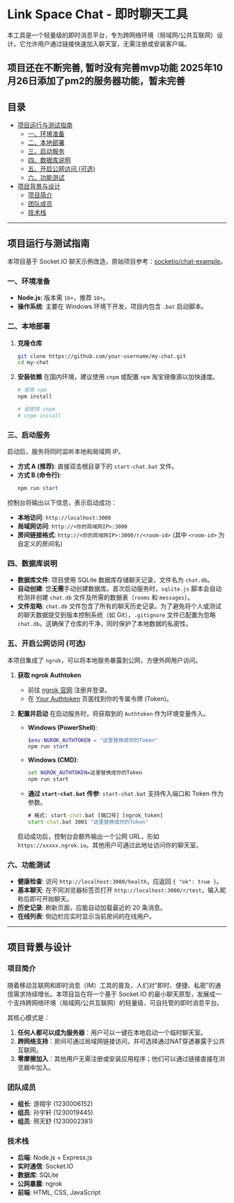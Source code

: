 # Link Space Chat - 即时聊天工具

本工具是一个轻量级的即时消息平台，专为跨网络环境（局域网/公共互联网）设计。它允许用户通过链接快速加入聊天室，无需注册或安装客户端。

**项目还在不断完善, 暂时没有完善mvp功能**
**2025年10月26日添加了pm2的服务器功能，暂未完善**
---

## 目录
- [项目运行与测试指南](#项目运行与测试指南)
  - [一、环境准备](#一环境准备)
  - [二、本地部署](#二本地部署)
  - [三、启动服务](#三启动服务)
  - [四、数据库说明](#四数据库说明)
  - [五、开启公网访问 (可选)](#五开启公网访问-可选)
  - [六、功能测试](#六功能测试)
- [项目背景与设计](#项目背景与设计)
  - [项目简介](#项目简介)
  - [团队成员](#团队成员)
  - [技术栈](#技术栈)

---

## 项目运行与测试指南

本项目基于 Socket.IO 聊天示例改造，原始项目参考：[socketio/chat-example](https://github.com/socketio/chat-example)。

### 一、环境准备

- **Node.js**: 版本需 `16+`，推荐 `18+`。
- **操作系统**: 主要在 Windows 环境下开发，项目内包含 `.bat` 启动脚本。

### 二、本地部署

1.  **克隆仓库**
    ```bash
    git clone https://github.com/your-username/my-chat.git
    cd my-chat
    ```

2.  **安装依赖**
    在国内环境，建议使用 `cnpm` 或配置 `npm` 淘宝镜像源以加快速度。
    ```powershell
    # 使用 npm
    npm install

    # 或使用 cnpm
    # cnpm install
    ```

### 三、启动服务

启动后，服务将同时监听本地和局域网 IP。

- **方式 A (推荐)**: 直接双击根目录下的 `start-chat.bat` 文件。
- **方式 B (命令行)**:
  ```powershell
  npm run start
  ```

控制台将输出以下信息，表示启动成功：
- **本地访问**: `http://localhost:3000`
- **局域网访问**: `http://<你的局域网IP>:3000`
- **房间链接格式**: `http://<你的局域网IP>:3000/r/<room-id>` (其中 `<room-id>` 为自定义的房间名)

### 四、数据库说明

- **数据库文件**: 项目使用 SQLite 数据库存储聊天记录，文件名为 `chat.db`。
- **自动创建**: 您**无需**手动创建数据库。首次启动服务时，`sqlite.js` 脚本会自动检测并创建 `chat.db` 文件及所需的数据表（`rooms` 和 `messages`）。
- **文件忽略**: `chat.db` 文件包含了所有的聊天历史记录。为了避免将个人或测试的聊天数据提交到版本控制系统（如 Git），`.gitignore` 文件已配置为忽略 `chat.db`。这确保了仓库的干净，同时保护了本地数据的私密性。

### 五、开启公网访问 (可选)

本项目集成了 `ngrok`，可以将本地服务暴露到公网，方便外网用户访问。

1.  **获取 ngrok Authtoken**
    - 前往 [ngrok 官网](https://ngrok.com/) 注册并登录。
    - 在 [Your Authtoken](https://dashboard.ngrok.com/get-started/your-authtoken) 页面找到你的专属令牌 (Token)。

2.  **配置并启动**
    在启动服务时，将获取到的 `Authtoken` 作为环境变量传入。

    - **Windows (PowerShell)**:
      ```powershell
      $env:NGROK_AUTHTOKEN = "这里替换成你的Token"
      npm run start
      ```

    - **Windows (CMD)**:
      ```cmd
      set NGROK_AUTHTOKEN=这里替换成你的Token
      npm run start
      ```

    - **通过 `start-chat.bat` 传参**:
      `start-chat.bat` 支持传入端口和 Token 作为参数。
      ```cmd
      # 格式: start-chat.bat [端口号] [ngrok_token]
      start-chat.bat 3001 "这里替换成你的Token"
      ```

    启动成功后，控制台会额外输出一个公网 URL，形如 `https://xxxxx.ngrok.io`。其他用户可通过此地址访问你的聊天室。

### 六、功能测试

- **健康检查**: 访问 `http://localhost:3000/health`，应返回 `{ "ok": true }`。
- **基本聊天**: 在不同浏览器标签页打开 `http://localhost:3000/r/test`，输入昵称后即可开始聊天。
- **历史记录**: 刷新页面，应能自动加载最近的 20 条消息。
- **在线列表**: 侧边栏应实时显示当前房间的在线用户。

---

## 项目背景与设计

### 项目简介

随着移动互联网和即时消息（IM）工具的普及，人们对“即时、便捷、私密”的通信需求持续增长。本项目旨在将一个基于 Socket.IO 的最小聊天原型，发展成一个支持跨网络环境（局域网/公共互联网）的轻量级、可自托管的即时消息平台。

其核心模式是：
1.  **任何人都可以成为服务器**：用户可以一键在本地启动一个临时聊天室。
2.  **跨网络支持**：房间可通过局域网链接访问，并可选择通过NAT穿透暴露于公共互联网。
3.  **零摩擦加入**：其他用户无需注册或安装应用程序；他们可以通过链接直接在浏览器中加入。

### 团队成员

- **组长**: 游翔宇 (1230006152)
- **组员**: 孙宇轩 (1230019445)
- **组员**: 邢天舒 (1230002381)

### 技术栈

- **后端**: Node.js + Express.js
- **实时通信**: Socket.IO
- **数据库**: SQLite
- **公网暴露**: ngrok
- **前端**: HTML, CSS, JavaScript